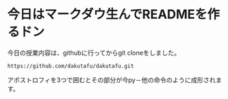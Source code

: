 # 今日はマークダウ生んでREADMEを作るドン

今日の授業内容は、githubに行ってからgit cloneをしました。
```
https://github.com/dakutafu/dakutafu.git
```

アポストロフィを3つで囲むとその部分が今py－他の命令のように成形されます。